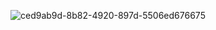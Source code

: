 ![ced9ab9d-8b82-4920-897d-5506ed676675](https://github.com/user-attachments/assets/bdd9b564-71a0-447e-bcd5-2439db7d658e)

